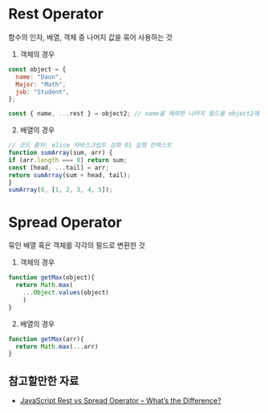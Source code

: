 # Rest Operator
함수의 인자, 배열, 객체 중 나머지 값을 묶어 사용하는 것
1. 객체의 경우
```js
const object = {
  name: "Daun",
  Major: "Math",
  job: "Student",
};

const { name, ...rest } = object2; // name을 제외한 나머지 필드를 object2에 할당 
```
2. 배열의 경우
```js
// 코드 출처: elice 자바스크립트 심화 01 실행 컨텍스트
function sumArray(sum, arr) {
if (arr.length === 0) return sum;
const [head, ...tail] = arr;
return sumArray(sum + head, tail);
}
sumArray(0, [1, 2, 3, 4, 5]);
```

# Spread Operator
묶인 배열 혹은 객체를 각각의 필드로 변환한 것
1. 객체의 경우
```js
function getMax(object){
  return Math.max(
    ...Object.values(object)
    )
}
```
2. 배열의 경우
```js
function getMax(arr){
  return Math.max(...arr)
}
```
## 참고할만한 자료
- [JavaScript Rest vs Spread Operator – What’s the Difference?](https://www.freecodecamp.org/news/javascript-rest-vs-spread-operators/)
